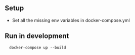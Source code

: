 ## Setup
* Set all the missing env variables in docker-compose.yml

## Run in development
```
  docker-compose up --build
```